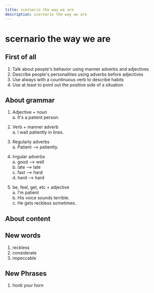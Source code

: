 ```yaml
---
title: scernario the way we are
description: scernario the way we are
---
```


# scernario the way we are

## First of all

1. Talk about people's behavior using manner adverbs and adjectives  
2. Describe people's personalities using adverbs before adjectives
3. Use always with a countinuous verb to describe habits
4. Use at least to point out the positive side of a situation

## About grammar

1. Adjective + noun  
    a. It's a patient person.

2. Verb + manner adverb  
    a. I wait patiently in lines.

3. Regularly adverbs  
    a. Patient --> patiently.

4. Irrgular adverbs  
    a. good --> well  
    b. late --> late  
    c. fast --> hard  
    d. hard --> hard  

5. be, feel, get, etc + adjective  
    a. I'm patient  
    b. His voice sounds terrible.  
    c. He gets reckless sometimes.  

## About content

## New words

1. reckless  
2. considerate  
3. impeccable  

## New Phrases

1. honk your horn  

